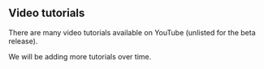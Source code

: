 ## Video tutorials

There are many video tutorials available on YouTube (unlisted for the beta release).

We will be adding more tutorials over time.